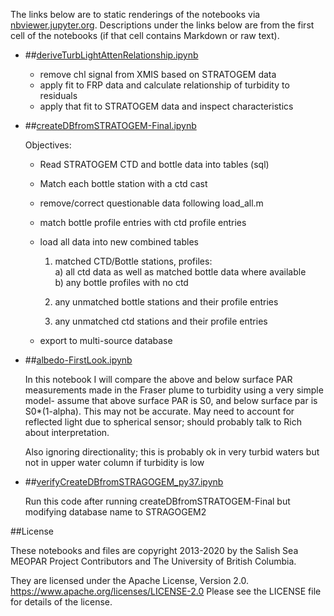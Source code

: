 The links below are to static renderings of the notebooks via
[nbviewer.jupyter.org](https://nbviewer.jupyter.org/).
Descriptions under the links below are from the first cell of the notebooks
(if that cell contains Markdown or raw text).

* ##[deriveTurbLightAttenRelationship.ipynb](https://nbviewer.jupyter.org/urls/github/SalishSeaCast/analysis-elise-2/blob/master/notebooks/PARPaper/deriveTurbLightAttenRelationship.ipynb)  
    
    - remove chl signal from XMIS based on STRATOGEM data  
    - apply fit to FRP data and calculate relationship of turbidity to residuals  
    - apply that fit to STRATOGEM data and inspect characteristics  

* ##[createDBfromSTRATOGEM-Final.ipynb](https://nbviewer.jupyter.org/urls/github/SalishSeaCast/analysis-elise-2/blob/master/notebooks/PARPaper/createDBfromSTRATOGEM-Final.ipynb)  
    
    Objectives:  
    - Read STRATOGEM CTD and bottle data into tables (sql)  
    - Match each bottle station with a ctd cast  
    - remove/correct questionable data following load_all.m  
    - match bottle profile entries with ctd profile entries  
    - load all data into new combined tables  
      
        1) matched CTD/Bottle stations, profiles:  
            a) all ctd data as well as matched bottle data where available  
            b) any bottle profiles with no ctd  
              
        2) any unmatched bottle stations and their profile entries  
          
        3) any unmatched ctd stations and their profile entries  
         
    - export to multi-source database  

* ##[albedo-FirstLook.ipynb](https://nbviewer.jupyter.org/urls/github/SalishSeaCast/analysis-elise-2/blob/master/notebooks/PARPaper/albedo-FirstLook.ipynb)  
    
    In this notebook I will compare the above and below surface PAR measurements made in the Fraser plume to turbidity using a very simple model- assume that above surface PAR is S0, and below surface par is S0*(1-alpha). This may not be accurate. May need to account for reflected light due to spherical sensor; should probably talk to Rich about interpretation.  
      
    Also ignoring directionality; this is probably ok in very turbid waters but not in upper water column if turbidity is low  

* ##[verifyCreateDBfromSTRAGOGEM_py37.ipynb](https://nbviewer.jupyter.org/urls/github/SalishSeaCast/analysis-elise-2/blob/master/notebooks/PARPaper/verifyCreateDBfromSTRAGOGEM_py37.ipynb)  
    
    Run this code after running createDBfromSTRATOGEM-Final but modifying database name to STRAGOGEM2  


##License

These notebooks and files are copyright 2013-2020
by the Salish Sea MEOPAR Project Contributors
and The University of British Columbia.

They are licensed under the Apache License, Version 2.0.
https://www.apache.org/licenses/LICENSE-2.0
Please see the LICENSE file for details of the license.
